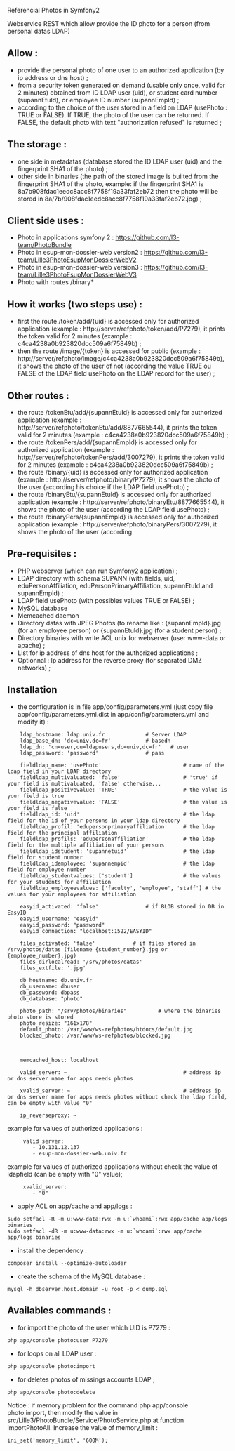 Referencial Photos in Symfony2

Webservice REST which allow provide the ID photo for a person (from personal datas LDAP) 

Allow :
---
- provide the personal photo of one user to an authorized application (by ip address or dns host) ;
- from a security token generated on demand (usable only once, valid for 2 minutes) obtained from ID LDAP user (uid), or student card number (supannEtuId), or employee ID number (supannEmpId) ;
- according to the choice of the user stored in a field on LDAP (usePhoto : TRUE or FALSE). If TRUE, the photo of the user can be returned. If FALSE, the default photo with text "authorization refused" is returned ; 

The storage :
---
- one side in metadatas (database stored the ID LDAP user (uid) and the fingerprint SHA1 of the photo) ;
- other side in binaries (the path of the stored image is builted from the fingerprint SHA1 of the photo, example: if the fingerprint SHA1 is 8a7b908fdac1eedc8acc8f7758f19a33faf2eb72 then the photo will be stored in 8a/7b/908fdac1eedc8acc8f7758f19a33faf2eb72.jpg) ;

Client side uses :
---
- Photo in applications symfony 2 : https://github.com/l3-team/PhotoBundle
- Photo in esup-mon-dossier-web version2 : https://github.com/l3-team/Lille3PhotoEsupMonDossierWebV2
- Photo in esup-mon-dossier-web version3 : https://github.com/l3-team/Lille3PhotoEsupMonDossierWebV3
- Photo with routes /binary*

How it works (two steps use) :
---
- first the route /token/add/{uid} is accessed only for authorized application (example : http://server/refphoto/token/add/P7279), it prints the token valid for 2 minutes (example : c4ca4238a0b923820dcc509a6f75849b) ;
- then the route /image/{token} is accessed for public (example : http://server/refphoto/image/c4ca4238a0b923820dcc509a6f75849b), it shows the photo of the user of not (according the value TRUE ou FALSE of the LDAP field usePhoto on the LDAP record for the user) ;

Other routes :
---
- the route /tokenEtu/add/{supannEtuId} is accessed only for authorized application (example : http://server/refphoto/tokenEtu/add/8877665544), it prints the token valid for 2 minutes (example : c4ca4238a0b923820dcc509a6f75849b) ;
- the route /tokenPers/add/{supannEmpId} is accessed only for authorized application (example : http://server/refphoto/tokenPers/add/3007279), it prints the token valid for 2 minutes (example : c4ca4238a0b923820dcc509a6f75849b) ;
- the route /binary/{uid} is accessed only for authorized application (example : http://server/refphoto/binary/P7279), it shows the photo of the user (according his choice if the LDAP field usePhoto) ;
- the route /binaryEtu/{supannEtuId} is accessed only for authorized application (example : http://server/refphoto/binaryEtu/8877665544), it shows the photo of the user (according the LDAP field usePhoto) ;
- the route /binaryPers/{supannEmpId} is accessed only for authorized application (example : http://server/refphoto/binaryPers/3007279), it shows the photo of the user (according 

Pre-requisites :
---
* PHP webserver (which can run Symfony2 application) ;
* LDAP directory with schema SUPANN (with fields, uid, eduPersonAffiliation, eduPersonPrimaryAffiliation, supannEtuId and supannEmpId) ;
* LDAP field usePhoto (with possibles values TRUE or FALSE) ;
* MySQL database
* Memcached daemon
* Directory datas with JPEG Photos (to rename like : {supannEmpId}.jpg (for an employee person) or {supannEtuId}.jpg (for a student person) ;
* Directory binaries with write ACL unix for webserver (user www-data or apache) ;
* List for ip address of dns host for the authorized applications ;
* Optionnal : Ip address for the reverse proxy (for separated DMZ networks) ;

Installation
---
* the configuration is in file app/config/parameters.yml (just copy file app/config/parameters.yml.dist in app/config/parameters.yml and modify it) :
```
    ldap_hostname: ldap.univ.fr				# Server LDAP
    ldap_base_dn: 'dc=univ,dc=fr'			# basedn
    ldap_dn: 'cn=user,ou=ldapusers,dc=univ,dc=fr'	# user
    ldap_password: 'password'				# pass

    fieldldap_name: 'usePhoto'                          # name of the ldap field in your LDAP directory
    fieldldap_multivaluated: 'false'                    # 'true' if your field is multivaluated, 'false' otherwise...
    fieldldap_positivevalue: 'TRUE'                     # the value is your field is true
    fieldldap_negativevalue: 'FALSE'                    # the value is your field is false
    fieldldap_id: 'uid'                                 # the ldap field for the id of your persons in your ldap directory
    fieldldap_profil: 'edupersonprimaryaffiliation'     # the ldap field for the principal affiliation
    fieldldap_profils: 'edupersonaffiliation'           # the ldap field for the multiple affiliation of your persons
    fieldldap_idstudent: 'supannetuid'                  # the ldap field for student number
    fieldldap_idemployee: 'supannempid'                 # the ldap field for employee number
    fieldldap_studentvalues: ['student']                # the values for your students for affiliation
    fieldldap_employeevalues: ['faculty', 'employee', 'staff'] # the values for your employees for affiliation

    easyid_activated: 'false'				# if BLOB stored in DB in EasyID
    easyid_username: "easyid"				
    easyid_password: "password"
    easyid_connection: "localhost:1522/EASYID"

    files_activated: 'false'			# if files stored in /srv/photos/datas (filename {student_number}.jpg or {employee_number}.jpg)
    files_dirlocalread: '/srv/photos/datas'
    files_extfile: '.jpg'

    db_hostname: db.univ.fr
    db_username: dbuser
    db_password: dbpass
    db_database: "photo"

    photo_path: "/srv/photos/binaries"			# where the binaries photo store is stored
    photo_resize: "161x178"
    default_photo: /var/www/ws-refphotos/htdocs/default.jpg
    blocked_photo: /var/www/ws-refphotos/blocked.jpg



    memcached_host: localhost

    valid_server: ~                                     # address ip or dns server name for apps needs photos 

    xvalid_server: ~                                    # address ip or dns server name for apps needs photos without check the ldap field, can be empty with value "0"

    ip_reverseproxy: ~
```

example for values of authorized applications :
```
     valid_server:
        - 10.131.12.137
        - esup-mon-dossier-web.univ.fr
```

example for values of authorized applications without check the value of ldapfield (can be empty with "0" value);
```
     xvalid_server:
        - "0"
```

* apply ACL on app/cache and app/logs :
```
sudo setfacl -R -m u:www-data:rwx -m u:`whoami`:rwx app/cache app/logs binaries
sudo setfacl -dR -m u:www-data:rwx -m u:`whoami`:rwx app/cache app/logs binaries
```

* install the dependency :
```
composer install --optimize-autoloader
```

* create the schema of the MySQL database :
```
mysql -h dbserver.host.domain -u root -p < dump.sql
```

Availables commands :
---
- for import the photo of the user which UID is P7279 :
```
php app/console photo:user P7279
```
- for loops on all LDAP user :
```
php app/console photo:import
```
- for deletes photos of missings accounts LDAP ;
```
php app/console photo:delete
```

Notice : if memory problem for the command php app/console photo:import,
then modify the value in src/Lille3/PhotoBundle/Service/PhotoService.php at function importPhotoAll.
Increase the value of memory_limit : 
```
ini_set('memory_limit', '600M');
```  

